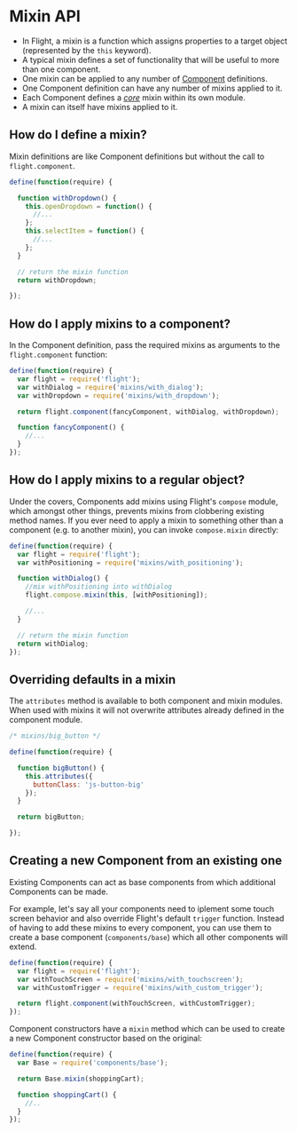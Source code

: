 # Mixin API

- In Flight, a mixin is a function which assigns properties to a target object (represented by the `this`
keyword).
- A typical mixin defines a set of functionality that will be useful to more than one component.
- One mixin can be applied to any number of [Component](component_api.md) definitions.
- One Component definition can have any number of mixins applied to it.
- Each Component defines a [*core*](#core_mixin) mixin within its own module.
- A mixin can itself have mixins applied to it.

## How do I define a mixin?

Mixin definitions are like Component definitions but without the call to
`flight.component`.

```js
define(function(require) {

  function withDropdown() {
    this.openDropdown = function() {
      //...
    };
    this.selectItem = function() {
      //...
    };
  }

  // return the mixin function
  return withDropdown;

});
```

## How do I apply mixins to a component?

In the Component definition, pass the required mixins as arguments to the
`flight.component` function:

```js
define(function(require) {
  var flight = require('flight');
  var withDialog = require('mixins/with_dialog');
  var withDropdown = require('mixins/with_dropdown');

  return flight.component(fancyComponent, withDialog, withDropdown);

  function fancyComponent() {
    //...
  }
});
```

## How do I apply mixins to a regular object?

Under the covers, Components add mixins using Flight's `compose` module, which
amongst other things, prevents mixins from clobbering existing method names. If
you ever need to apply a mixin to something other than a component (e.g. to
another mixin), you can invoke `compose.mixin` directly:

```js
define(function(require) {
  var flight = require('flight');
  var withPositioning = require('mixins/with_positioning');

  function withDialog() {
    //mix withPositioning into withDialog
    flight.compose.mixin(this, [withPositioning]);

    //...
  }

  // return the mixin function
  return withDialog;
});
```

## Overriding defaults in a mixin

The `attributes` method is available to both component and mixin modules. When
used with mixins it will not overwrite attributes already defined in the
component module.

```js
/* mixins/big_button */

define(function(require) {

  function bigButton() {
    this.attributes({
      buttonClass: 'js-button-big'
    });
  }

  return bigButton;

});
```

## Creating a new Component from an existing one

Existing Components can act as base components from which additional Components can
be made.

For example, let's say all your components need to iplement some touch screen behavior and also
override Flight's default `trigger` function. Instead of having to add these mixins to every component,
you can use them to create a base component (`components/base`) which all other components will extend.

```js
define(function(require) {
  var flight = require('flight');
  var withTouchScreen = require('mixins/with_touchscreen');
  var withCustomTrigger = require('mixins/with_custom_trigger');

  return flight.component(withTouchScreen, withCustomTrigger);
});
```

Component constructors have a `mixin` method which can be used to create a new Component constructor
based on the original:

```js
define(function(require) {
  var Base = require('components/base');

  return Base.mixin(shoppingCart);

  function shoppingCart() {
    //..
  }
});
```
